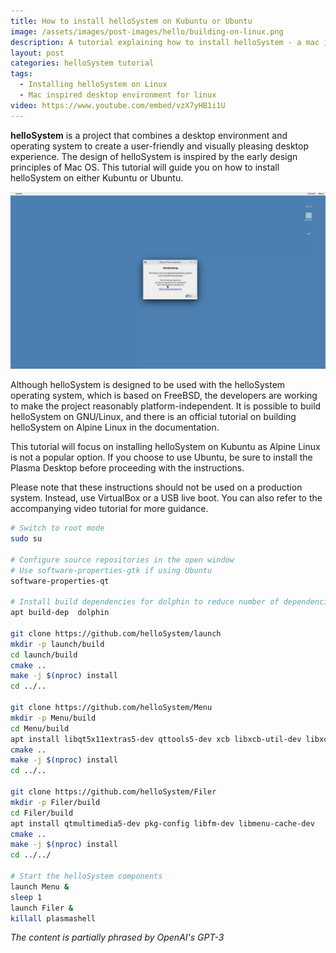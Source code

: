 ```yaml
---
title: How to install helloSystem on Kubuntu or Ubuntu
image: /assets/images/post-images/hello/building-on-linux.png
description: A tutorial explaining how to install helloSystem - a mac inspired desktop environment for BSD in a famous GNU/Linux distribution like Ubuntu or Kubuntu.
layout: post
categories: helloSystem tutorial
tags: 
  - Installing helloSystem on Linux
  - Mac inspired desktop environment for linux
video: https://www.youtube.com/embed/vzX7yHB1i1U
---
```


**helloSystem** is a project that combines a desktop environment and operating system to create a user-friendly and visually pleasing desktop experience. The design of helloSystem is inspired by the early design principles of Mac OS. This tutorial will guide you on how to install helloSystem on either Kubuntu or Ubuntu.

![helloSystem about dialog in Kubuntu](/assets/images/post-images/hello/building-on-linux.png)

Although helloSystem is designed to be used with the helloSystem operating system, which is based on FreeBSD, the developers are working to make the project reasonably platform-independent. It is possible to build helloSystem on GNU/Linux, and there is an official tutorial on building helloSystem on Alpine Linux in the documentation.

This tutorial will focus on installing helloSystem on Kubuntu as Alpine Linux is not a popular option. If you choose to use Ubuntu, be sure to install the Plasma Desktop before proceeding with the instructions.

Please note that these instructions should not be used on a production system. Instead, use VirtualBox or a USB live boot. You can also refer to the accompanying video tutorial for more guidance.

```bash
# Switch to root mode
sudo su

# Configure source repositories in the open window
# Use software-properties-gtk if using Ubuntu
software-properties-qt

# Install build dependencies for dolphin to reduce number of dependencies need to be installed while making the helloSystem components
apt build-dep  dolphin

git clone https://github.com/helloSystem/launch
mkdir -p launch/build
cd launch/build
cmake ..
make -j $(nproc) install
cd ../..

git clone https://github.com/helloSystem/Menu
mkdir -p Menu/build
cd Menu/build
apt install libqt5x11extras5-dev qttools5-dev xcb libxcb-util-dev libxcb-damage0-dev libxcomposite-dev libxdamage-dev libxrender-dev libxcb-ewmh-dev libdbusmenu-qt5-dev qtdeclarative5-dev libprocps-dev
cmake ..
make -j $(nproc) install
cd ../..

git clone https://github.com/helloSystem/Filer
mkdir -p Filer/build
cd Filer/build
apt install qtmultimedia5-dev pkg-config libfm-dev libmenu-cache-dev
cmake ..
make -j $(nproc) install
cd ../../

# Start the helloSystem components
launch Menu &
sleep 1
launch Filer &
killall plasmashell

```

*The content is partially phrased by OpenAI's GPT-3*